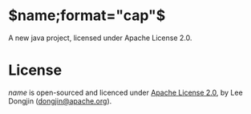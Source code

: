 $name;format="cap"$
=====

A new java project, licensed under Apache License 2.0.

# License

$name$ is open-sourced and licenced under [Apache License 2.0](https://tldrlegal.com/license/apache-license-2.0-(apache-2.0)), by Lee Dongjin (dongjin@apache.org).

